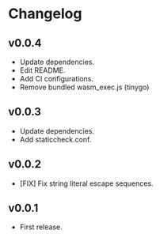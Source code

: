 # Changelog

## v0.0.4
* Update dependencies.
* Edit README.
* Add CI configurations.
* Remove bundled wasm_exec.js (tinygo)

## v0.0.3
* Update dependencies.
* Add staticcheck.conf.

## v0.0.2
* [FIX] Fix string literal escape sequences.

## v0.0.1
* First release.
